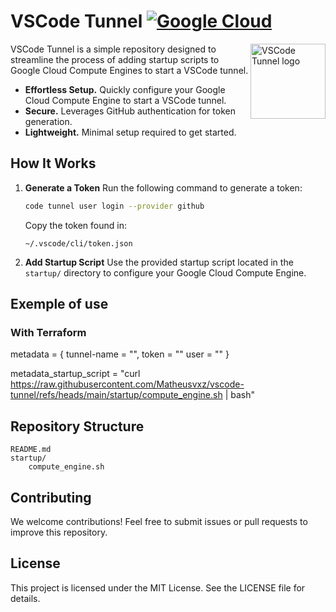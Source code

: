 # VSCode Tunnel [![Google Cloud][gcp-img]][gcp]

<img src="https://code.visualstudio.com/assets/images/code-stable.png" align="right" alt="VSCode Tunnel logo" width="120" height="120">

VSCode Tunnel is a simple repository designed to streamline the process of adding startup scripts to Google Cloud Compute Engines to start a VSCode tunnel.

* **Effortless Setup.** Quickly configure your Google Cloud Compute Engine to start a VSCode tunnel.
* **Secure.** Leverages GitHub authentication for token generation.
* **Lightweight.** Minimal setup required to get started.

## How It Works

1. **Generate a Token**
   Run the following command to generate a token:
   ```bash
   code tunnel user login --provider github
   ```
   Copy the token found in:
   ```
   ~/.vscode/cli/token.json
   ```

2. **Add Startup Script**
   Use the provided startup script located in the `startup/` directory to configure your Google Cloud Compute Engine.

## Exemple of use

### With Terraform
 metadata = {
    tunnel-name = "<NAME>",
    token = "<TOKEN>"
    user = "<USER>"
}

metadata_startup_script = "curl https://raw.githubusercontent.com/Matheusvxz/vscode-tunnel/refs/heads/main/startup/compute_engine.sh | bash"

## Repository Structure

```plaintext
README.md
startup/
    compute_engine.sh

```

## Contributing

We welcome contributions! Feel free to submit issues or pull requests to improve this repository.

## License

This project is licensed under the MIT License. See the LICENSE file for details.

[gcp-img]: https://upload.wikimedia.org/wikipedia/commons/5/5f/Google_Cloud_logo.svg
[gcp]: https://cloud.google.com/

